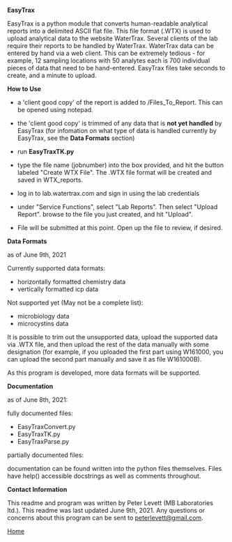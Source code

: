 **EasyTrax**

EasyTrax is a python module that converts human-readable analytical reports
into a delimited ASCII flat file. This file format (.WTX) is used to upload
analytical data to the website WaterTrax. Several clients of the lab require
their reports to be handled by WaterTrax. WaterTrax data can be entered by
hand via a web client. This can be extremely tedious - for example, 12 sampling
locations with 50 analytes each is 700 individual pieces of data that need to
be hand-entered. EasyTrax files take seconds to create, and a minute to upload.

**How to Use**

- a 'client good copy' of the report is added to /Files_To_Report. This can be
opened using notepad.
  
- the 'client good copy' is trimmed of any data that is **not yet handled** by
  EasyTrax (for infomation on what type of data is handled currently by
  EasyTrax, see the **Data Formats** section)

- run **EasyTraxTK.py**

- type the file name (jobnumber) into the box provided, and hit the button labeled
  "Create WTX File". The .WTX file format will be created
  and saved in WTX_reports. 
  
- log in to lab.watertrax.com and sign in using the lab credentials

- under "Service Functions", select "Lab Reports". Then select "Upload Report".
  browse to the file you just created, and hit "Upload".
  
- File will be submitted at this point. Open up the file to review, if desired.

**Data Formats**

as of June 9th, 2021

Currently supported data formats:

- horizontally formatted chemistry data
- vertically formatted icp data

Not supported yet (May not be a complete list):

- microbiology data
- microcystins data

It is possible to trim out the unsupported data, upload the supported data
via .WTX file, and then upload the rest of the data manually with some 
designation (for example, if you uploaded the first part using W161000, 
you can upload the second part manually and save it as file W161000B). 

As this program is developed, more data formats will be supported.

**Documentation**

as of June 8th, 2021:

fully documented files:

- EasyTraxConvert.py
- EasyTraxTK.py
- EasyTraxParse.py

partially documented files:

documentation can be found written into the python files themselves.
Files have help() accessible docstrings as well as comments throughout.

**Contact Information**

This readme and program was written by Peter Levett (MB Laboratories ltd.). This readme
was last updated June 9th, 2021. Any questions or concerns about this program
can be sent to peterlevett@gmail.com.


[Home](http://StavromularBeta.github.io)
